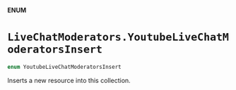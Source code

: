 **ENUM**

# `LiveChatModerators.YoutubeLiveChatModeratorsInsert`

```swift
enum YoutubeLiveChatModeratorsInsert
```

Inserts a new resource into this collection.
